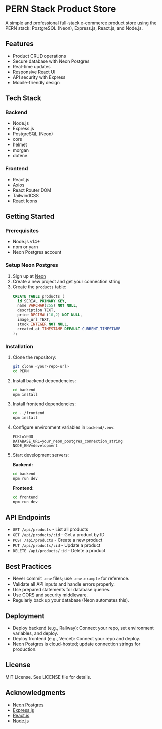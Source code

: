 
# PERN Stack Product Store

A simple and professional full-stack e-commerce product store using the PERN stack: PostgreSQL (Neon), Express.js, React.js, and Node.js.

## Features

- Product CRUD operations
- Secure database with Neon Postgres
- Real-time updates
- Responsive React UI
- API security with Express
- Mobile-friendly design

## Tech Stack

### Backend
- Node.js
- Express.js
- PostgreSQL (Neon)
- cors
- helmet
- morgan
- dotenv

### Frontend
- React.js
- Axios
- React Router DOM
- TailwindCSS
- React Icons

## Getting Started

### Prerequisites
- Node.js v14+
- npm or yarn
- Neon Postgres account

### Setup Neon Postgres

1. Sign up at [Neon](https://neon.tech)
2. Create a new project and get your connection string
3. Create the `products` table:
   ```sql
   CREATE TABLE products (
     id SERIAL PRIMARY KEY,
     name VARCHAR(255) NOT NULL,
     description TEXT,
     price DECIMAL(10,2) NOT NULL,
     image_url TEXT,
     stock INTEGER NOT NULL,
     created_at TIMESTAMP DEFAULT CURRENT_TIMESTAMP
   );
   ```

### Installation

1. Clone the repository:
   ```bash
   git clone <your-repo-url>
   cd PERN
   ```

2. Install backend dependencies:
   ```bash
   cd backend
   npm install
   ```

3. Install frontend dependencies:
   ```bash
   cd ../frontend
   npm install
   ```

4. Configure environment variables in `backend/.env`:
   ```
   PORT=5000
   DATABASE_URL=your_neon_postgres_connection_string
   NODE_ENV=development
   ```

5. Start development servers:

   **Backend:**
   ```bash
   cd backend
   npm run dev
   ```

   **Frontend:**
   ```bash
   cd frontend
   npm run dev
   ```

## API Endpoints

- `GET /api/products` - List all products
- `GET /api/products/:id` - Get a product by ID
- `POST /api/products` - Create a new product
- `PUT /api/products/:id` - Update a product
- `DELETE /api/products/:id` - Delete a product

## Best Practices

- Never commit `.env` files; use `.env.example` for reference.
- Validate all API inputs and handle errors properly.
- Use prepared statements for database queries.
- Use CORS and security middleware.
- Regularly back up your database (Neon automates this).

## Deployment

- Deploy backend (e.g., Railway): Connect your repo, set environment variables, and deploy.
- Deploy frontend (e.g., Vercel): Connect your repo and deploy.
- Neon Postgres is cloud-hosted; update connection strings for production.

## License

MIT License. See LICENSE file for details.

## Acknowledgments

- [Neon Postgres](https://neon.tech)
- [Express.js](https://expressjs.com)
- [React.js](https://reactjs.org)
- [Node.js](https://nodejs.org)
